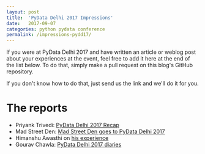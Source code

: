 ```yaml
---
layout: post
title:  'PyData Delhi 2017 Impressions'
date:   2017-09-07
categories: python pydata conference
permalink: /impressions-pydd17/
---
```


If you were at PyData Delhi 2017 and have written an article or weblog post about your experiences at the event, feel free to add it here at the end of the list below. To do that, simply make a pull request on this blog's GitHub repository.

If you don't know how to do that, just send us the link and we'll do it for you.

# The reports

- Priyank Trivedi: [PyData Delhi 2017 Recap](https://www.priyanktrivedi.org/blog/pydata-delhi-2017-recap/)
- Mad Street Den: [Mad Street Den goes to PyData Delhi 2017](https://www.madstreetden.com/grey-matter/development/mad-street-den-goes-to-pydata-delhi-2017/)
- Himanshu Awasthi on [his experience](https://kanpurpython.wordpress.com/2017/09/04/experience-of-pydata-delhi17/)
- Gourav Chawla: [PyData Delhi 2017 diaries](https://gouravchawla.com/techdeviant/2017/09/pydata-delhi-2017.html)
